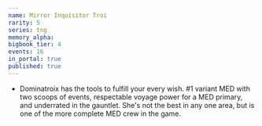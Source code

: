 ```yaml
---
name: Mirror Inquisitor Troi
rarity: 5
series: tng
memory_alpha:
bigbook_tier: 4
events: 16
in_portal: true
published: true
---
```


- Dominatroix has the tools to fulfill your every wish. #1 variant MED with two scoops of events, respectable voyage power for a MED primary, and underrated in the gauntlet. She's not the best in any one area, but is one of the more complete MED crew in the game.
